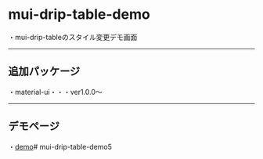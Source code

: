 # mui-drip-table-demo
・mui-drip-tableのスタイル変更デモ画面
*****

## 追加パッケージ
・material-ui・・・ver1.0.0～

*****
## デモページ
・[demo](https://kento75.github.io/mui-drip-table-demo5)# mui-drip-table-demo5

